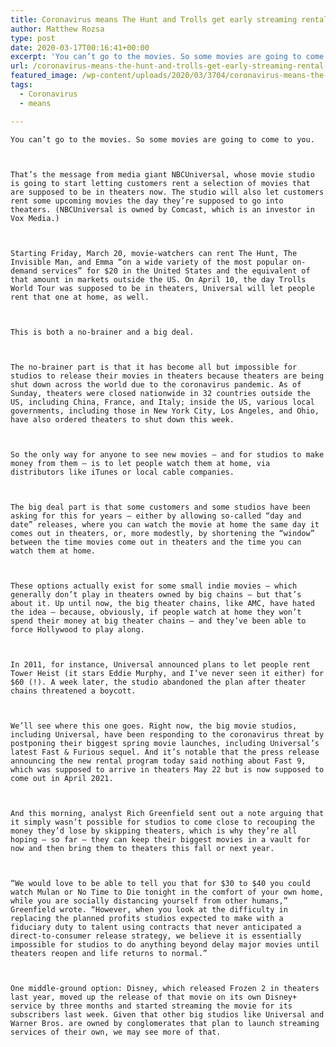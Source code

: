 ```yaml
---
title: Coronavirus means The Hunt and Trolls get early streaming rental options
author: Matthew Rozsa
type: post
date: 2020-03-17T00:16:41+00:00
excerpt: 'You can’t go to the movies. So some movies are going to come to you. That’s the message from media giant NBCUniversal, whose movie studio is going to start letting customers rent a selection of movies that are supposed to be in theaters now. The studio will also let customers rent some upcoming movies the&hellip;'
url: /coronavirus-means-the-hunt-and-trolls-get-early-streaming-rental-options/
featured_image: /wp-content/uploads/2020/03/3704/coronavirus-means-the-hunt-and-trolls-get-early-streaming-rental-options.jpg
tags:
  - Coronavirus
  - means

---
```

  
    You can’t go to the movies. So some movies are going to come to you.
  
  
  
    That’s the message from media giant NBCUniversal, whose movie studio is going to start letting customers rent a selection of movies that are supposed to be in theaters now. The studio will also let customers rent some upcoming movies the day they’re supposed to go into theaters. (NBCUniversal is owned by Comcast, which is an investor in Vox Media.)
  
  
  
    Starting Friday, March 20, movie-watchers can rent The Hunt, The Invisible Man, and Emma “on a wide variety of the most popular on-demand services” for $20 in the United States and the equivalent of that amount in markets outside the US. On April 10, the day Trolls World Tour was supposed to be in theaters, Universal will let people rent that one at home, as well.
  
  
  
    This is both a no-brainer and a big deal.
  
  
  
    The no-brainer part is that it has become all but impossible for studios to release their movies in theaters because theaters are being shut down across the world due to the coronavirus pandemic. As of Sunday, theaters were closed nationwide in 32 countries outside the US, including China, France, and Italy; inside the US, various local governments, including those in New York City, Los Angeles, and Ohio, have also ordered theaters to shut down this week.
  
  
  
    So the only way for anyone to see new movies — and for studios to make money from them — is to let people watch them at home, via distributors like iTunes or local cable companies.
  
  
  
    The big deal part is that some customers and some studios have been asking for this for years — either by allowing so-called “day and date” releases, where you can watch the movie at home the same day it comes out in theaters, or, more modestly, by shortening the “window” between the time movies come out in theaters and the time you can watch them at home.
  
  
  
    These options actually exist for some small indie movies — which generally don’t play in theaters owned by big chains — but that’s about it. Up until now, the big theater chains, like AMC, have hated the idea — because, obviously, if people watch at home they won’t spend their money at big theater chains — and they’ve been able to force Hollywood to play along.
  
  
  
    In 2011, for instance, Universal announced plans to let people rent Tower Heist (it stars Eddie Murphy, and I’ve never seen it either) for $60 (!). A week later, the studio abandoned the plan after theater chains threatened a boycott.
  
  
  
    We’ll see where this one goes. Right now, the big movie studios, including Universal, have been responding to the coronavirus threat by postponing their biggest spring movie launches, including Universal’s latest Fast & Furious sequel. And it’s notable that the press release announcing the new rental program today said nothing about Fast 9, which was supposed to arrive in theaters May 22 but is now supposed to come out in April 2021.
  
  
  
    And this morning, analyst Rich Greenfield sent out a note arguing that it simply wasn’t possible for studios to come close to recouping the money they’d lose by skipping theaters, which is why they’re all hoping — so far — they can keep their biggest movies in a vault for now and then bring them to theaters this fall or next year.
  
  
  
    “We would love to be able to tell you that for $30 to $40 you could watch Mulan or No Time to Die tonight in the comfort of your own home, while you are socially distancing yourself from other humans,” Greenfield wrote. “However, when you look at the difficulty in replacing the planned profits studios expected to make with a fiduciary duty to talent using contracts that never anticipated a direct-to-consumer release strategy, we believe it is essentially impossible for studios to do anything beyond delay major movies until theaters reopen and life returns to normal.”
  
  
  
    One middle-ground option: Disney, which released Frozen 2 in theaters last year, moved up the release of that movie on its own Disney+ service by three months and started streaming the movie for its subscribers last week. Given that other big studios like Universal and Warner Bros. are owned by conglomerates that plan to launch streaming services of their own, we may see more of that.
  
